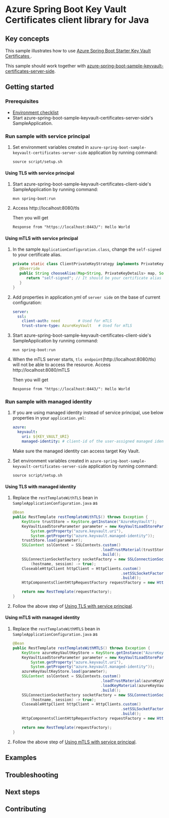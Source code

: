 # Azure Spring Boot Key Vault Certificates client library for Java

## Key concepts
This sample illustrates how to use [Azure Spring Boot Starter Key Vault Certificates ][azure_spring_boot_starter_key_vault_certificates].

This sample should work together with [azure-spring-boot-sample-keyvault-certificates-server-side].

## Getting started

### Prerequisites
- [Environment checklist][environment_checklist]
- Start azure-spring-boot-sample-keyvault-certificates-server-side's SampleApplication.

### Run sample with service principal
1. Set environment variables created in `azure-spring-boot-sample-keyvault-certificates-server-side` application by running command:
   ```
   source script/setup.sh
   ```
#### Using TLS with service principal
1. Start azure-spring-boot-sample-keyvault-certificates-client-side's SampleApplication by running command:
   ```
   mvn spring-boot:run
   ```
1. Access http://localhost:8080/tls

    Then you will get
    ```text
    Response from "https://localhost:8443/": Hello World
    ```

#### Using mTLS with service principal
1. In the sample `ApplicationConfiguration.class`, change the `self-signed` to your certificate alias.
    <!-- embedme ../azure-spring-boot-samples/azure-spring-boot-sample-keyvault-certificates-client-side/src/main/java/com/azure/spring/security/keyvault/certificates/sample/client/side/SampleApplicationConfiguration.java#L72-L77 -->
    ```java
    private static class ClientPrivateKeyStrategy implements PrivateKeyStrategy {
       @Override
       public String chooseAlias(Map<String, PrivateKeyDetails> map, Socket socket) {
          return "self-signed"; // It should be your certificate alias used in client-side
       }
    }
    ``` 
1. Add properties in application.yml of `server side` on the base of current configuration:
    ```yaml
    server:
      ssl:
        client-auth: need        # Used for mTLS
        trust-store-type: AzureKeyVault   # Used for mTLS   
    ```
1. Start azure-spring-boot-sample-keyvault-certificates-client-side's SampleApplication by running command:
   ```
   mvn spring-boot:run
   ```
1. When the mTLS server starts, `tls endpoint`(http://localhost:8080/tls) will not be able to access the resource. Access http://localhost:8080/mTLS

    Then you will get
    ```text
    Response from "https://localhost:8443/": Hello World
    ```

### Run sample with managed identity
1. If you are using managed identity instead of service principal, use below properties in your `application.yml`:

    ```yaml
    azure:
      keyvault:
        uri: ${KEY_VAULT_URI}
        managed-identity: # client-id of the user-assigned managed identity to use. If empty, then system-assigned managed identity will be used.
    ```
    Make sure the managed identity can access target Key Vault.
1. Set environment variables created in `azure-spring-boot-sample-keyvault-certificates-server-side` application by running command:
   ```
   source script/setup.sh
   ```

#### Using TLS with managed identity
1. Replace the `restTemplateWithTLS` bean in `SampleApplicationConfiguration.java` as
    <!-- embedme ../../azure-spring-boot/src/samples/java/com/azure/spring/keyvault/KeyVaultJcaManagedIdentitySample.java#L18-L36 -->
    ```java
    @Bean
    public RestTemplate restTemplateWithTLS() throws Exception {
        KeyStore trustStore = KeyStore.getInstance("AzureKeyVault");
        KeyVaultLoadStoreParameter parameter = new KeyVaultLoadStoreParameter(
            System.getProperty("azure.keyvault.uri"),
            System.getProperty("azure.keyvault.managed-identity"));
        trustStore.load(parameter);
        SSLContext sslContext = SSLContexts.custom()
                                           .loadTrustMaterial(trustStore, null)
                                           .build();
        SSLConnectionSocketFactory socketFactory = new SSLConnectionSocketFactory(sslContext,
            (hostname, session) -> true);
        CloseableHttpClient httpClient = HttpClients.custom()
                                                    .setSSLSocketFactory(socketFactory)
                                                    .build();
        HttpComponentsClientHttpRequestFactory requestFactory = new HttpComponentsClientHttpRequestFactory(httpClient);

        return new RestTemplate(requestFactory);
    }
    ```
1. Follow the above step of [Using TLS with service principal](#using-tls-with-service-principal).

#### Using mTLS with managed identity
1. Replace the `restTemplateWithMTLS` bean in `SampleApplicationConfiguration.java` as
    <!-- embedme ../../azure-spring-boot/src/samples/java/com/azure/spring/keyvault/KeyVaultJcaManagedIdentitySample.java#L42-L61 -->
    ```java
    @Bean
    public RestTemplate restTemplateWithMTLS() throws Exception {
        KeyStore azureKeyVaultKeyStore = KeyStore.getInstance("AzureKeyVault");
        KeyVaultLoadStoreParameter parameter = new KeyVaultLoadStoreParameter(
            System.getProperty("azure.keyvault.uri"),
            System.getProperty("azure.keyvault.managed-identity"));
        azureKeyVaultKeyStore.load(parameter);
        SSLContext sslContext = SSLContexts.custom()
                                           .loadTrustMaterial(azureKeyVaultKeyStore, null)
                                           .loadKeyMaterial(azureKeyVaultKeyStore, "".toCharArray(), new ClientPrivateKeyStrategy())
                                           .build();
        SSLConnectionSocketFactory socketFactory = new SSLConnectionSocketFactory(sslContext,
            (hostname, session) -> true);
        CloseableHttpClient httpClient = HttpClients.custom()
                                                    .setSSLSocketFactory(socketFactory)
                                                    .build();
        HttpComponentsClientHttpRequestFactory requestFactory = new HttpComponentsClientHttpRequestFactory(httpClient);

        return new RestTemplate(requestFactory);
    }
    ```
1. Follow the above step of [Using mTLS with service principal](#using-mtls-with-service-principal).

## Examples
## Troubleshooting
## Next steps
## Contributing

<!-- LINKS -->
[environment_checklist]: https://github.com/Azure/azure-sdk-for-java/blob/master/sdk/spring/ENVIRONMENT_CHECKLIST.md#ready-to-run-checklist
[azure_spring_boot_starter_key_vault_certificates]: https://github.com/Azure/azure-sdk-for-java/blob/master/sdk/spring/azure-spring-boot-starter-keyvault-certificates/README.md
[steps_to_store_certificate]: https://github.com/Azure/azure-sdk-for-java/blob/master/sdk/spring/azure-spring-boot-starter-keyvault-certificates/README.md#creating-an-azure-key-vault
[azure-spring-boot-sample-keyvault-certificates-server-side]: https://github.com/Azure/azure-sdk-for-java/blob/master/sdk/spring/azure-spring-boot-samples/azure-spring-boot-sample-keyvault-certificates-server-side
